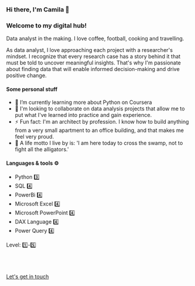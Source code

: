 <h3>Hi there, I'm Camila 👋 </h3>

<h3>Welcome to my digital hub! </h3>

Data analyst in the making. I love coffee, football, cooking and travelling.

As data analyst, I love approaching each project with a researcher's mindset. I recognize that every research case has a story behind it that must be told to uncover meaningful insights. That's why I'm passionate about finding data that will enable informed decision-making and drive positive change.

<h4>Some personal stuff </h4>

- 🚀 I’m currently learning more about Python on Coursera
- 💞️ I'm looking to collaborate on data analysis projects that allow me to put what I've learned into practice and gain experience.
- ⚡ Fun fact: I'm an architect by profession. I know how to build anything from a very small apartment to an office building, and that makes me feel very proud.
- 📖 A life motto I live by is: 'I am here today to cross the swamp, not to fight all the alligators.'

<h4>Languages & tools ⚙️ </h4>

- Python 3️⃣
- SQL 4️⃣
- PowerBi 4️⃣
- Microsoft Excel 4️⃣
- Microsoft PowerPoint 4️⃣ 
- DAX Language 4️⃣
- Power Query 4️⃣

Level: 1️⃣-5️⃣

<br>
<br>

<a href="mailto:camila.lunabejarano@gmail.com" target="_blank">Let's get in touch</a>

<!---
camluna/camluna is a ✨ special ✨ repository because its `README.md` (this file) appears on your GitHub profile.
You can click the Preview link to take a look at your changes.
--->
